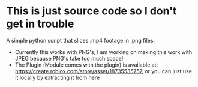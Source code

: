 # This is just source code so I don't get in trouble

A simple python script that slices .mp4 footage in .png files.

- Currently this works with PNG's, I am working on making this work with JPEG because PNG's take too much space!
- The Plugin (Module comes with the plugin) is available at: https://create.roblox.com/store/asset/18735535757, or you can just use it locally by extracting it from here
